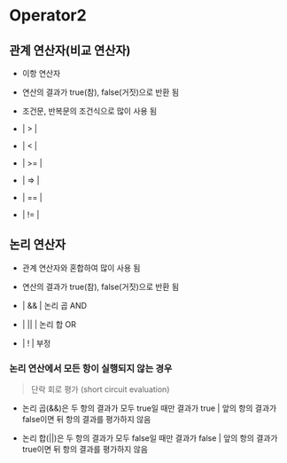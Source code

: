 # Operator2

## 관계 연산자(비교 연산자)
* 이항 연산자
* 연산의 결과가 true(참), false(거짓)으로 반환 됨
* 조건문, 반복문의 조건식으로 많이 사용 됨

* | > |
* | < |
* | >= |
* | => |
* | == |
* | != |

## 논리 연산자
* 관계 연산자와 혼합하여 많이 사용 됨
* 연산의 결과가 true(참), false(거짓)으로 반환 됨

* | && | 논리 곱 AND
* | || | 논리 합 OR
* | ! | 부정

### 논리 연산에서 모든 항이 실행되지 않는 경우 
> 단락 회로 평가 (short circuit evaluation)

* 논리 곱(&&)은 두 항의 결과가 모두 true일 때만 결과가 true | 앞의 항의 결과가 false이면 뒤 항의 결과를 평가하지 않음

* 논리 합(||)은 두 항의 결과가 모두 false일 때만 결과가 false | 앞의 항의 결과가 true이면 뒤 항의 결과를 평가하지 않음


